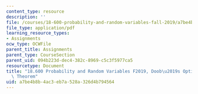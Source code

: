 ```yaml
---
content_type: resource
description: ''
file: /courses/18-600-probability-and-random-variables-fall-2019/a7be4b8b4ac3eb7a528a326d4b794564_MIT18_600F19_Pset_note.pdf
file_type: application/pdf
learning_resource_types:
- Assignments
ocw_type: OCWFile
parent_title: Assignments
parent_type: CourseSection
parent_uid: 094b223d-dec4-382c-8969-c5c3f5977ca5
resourcetype: Document
title: "18.600 Probability and Random Variables F2019, Doob\u2019s Optional Stopping\
  \ Theorem"
uid: a7be4b8b-4ac3-eb7a-528a-326d4b794564
---
```

